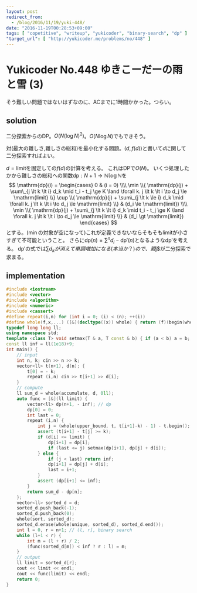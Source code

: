 ```yaml
---
layout: post
redirect_from:
  - /blog/2016/11/19/yuki-448/
date: "2016-11-19T00:28:53+09:00"
tags: [ "copetitive", "writeup", "yukicoder", "binary-search", "dp" ]
"target_url": [ "http://yukicoder.me/problems/no/448" ]
---
```


# Yukicoder No.448 ゆきこーだーの雨と雪 (3)

そう難しい問題ではないはずなのに、ACまでに$1$時間かかった。つらい。

## solution

二分探索からのDP。$O(N {(\log N)}^2)$。$O(N \log N)$でもできそう。

対(最大の難しさ,難しさの総和)を最小化する問題。$(d, f(d))$と書いて$d$に関して二分探索すればよい。

$d = \mathrm{limit}$を固定しての$f(d)$の計算を考える。
これはDPで$O(N)$。
いくつ処理したかから難しさの総和への関数$\mathrm{dp} : N+1 \to \mathbb{N \log N}$を
$$
\mathrm{dp}(i) = \begin{cases}
    0 & (i = 0) \\\\
    \min \\{ \mathrm{dp}(j) + \sum\_{j \lt k \lt i} d_k \mid t_i - t_j \ge K \land \forall k. j \lt k \lt i \to d_j \le \mathrm{limit} \\} \cup \\{ \mathrm{dp}(j) + \sum\_{j \lt k \le i} d_k \mid \forall k. j \lt k \lt i \to d_j \le \mathrm{limit} \\} & (d_i \le \mathrm{limit}) \\\\
    \min \\{ \mathrm{dp}(j) + \sum\_{j \lt k \lt i} d_k \mid t_i - t_j \ge K \land \forall k. j \lt k \lt i \to d_j \le \mathrm{limit} \\} & (d_i \gt \mathrm{limit})
\end{cases}
$$とする。($\min$の対象が空になって)これが定義できないならそもそも$\mathrm{limit}$が小さすぎて不可能ということ。
さらに$\mathrm{dp}(n) = \sum^n d_i - \mathrm{dp'}(n)$となるような$\mathrm{dp'}$を考える。
$\mathrm{dp'}$の式では$\sum d_kが消えて単調増加になる(本当か？)ので、親$j$が二分探索で求まる。

## implementation

``` c++
#include <iostream>
#include <vector>
#include <algorithm>
#include <numeric>
#include <cassert>
#define repeat(i,n) for (int i = 0; (i) < (n); ++(i))
#define whole(f,x,...) ([&](decltype((x)) whole) { return (f)(begin(whole), end(whole), ## __VA_ARGS__); })(x)
typedef long long ll;
using namespace std;
template <class T> void setmax(T & a, T const & b) { if (a < b) a = b; }
const ll inf = ll(1e18)+9;
int main() {
    // input
    int n, k; cin >> n >> k;
    vector<ll> t(n+1), d(n); {
        t[0] = - k;
        repeat (i,n) cin >> t[i+1] >> d[i];
    }
    // compute
    ll sum_d = whole(accumulate, d, 0ll);
    auto func = [&](ll limit) {
        vector<ll> dp(n+1, - inf); // dp
        dp[0] = 0;
        int last = 0;
        repeat (i,n) {
            int j = (whole(upper_bound, t, t[i+1]-k) - 1) - t.begin();
            assert (t[i+1] - t[j] >= k);
            if (d[i] <= limit) {
                dp[i+1] = dp[i];
                if (last <= j) setmax(dp[i+1], dp[j] + d[i]);
            } else {
                if (j < last) return inf;
                dp[i+1] = dp[j] + d[i];
                last = i+1;
            }
            assert (dp[i+1] <= inf);
        }
        return sum_d - dp[n];
    };
    vector<ll> sorted_d = d;
    sorted_d.push_back(-1);
    sorted_d.push_back(0);
    whole(sort, sorted_d);
    sorted_d.erase(whole(unique, sorted_d), sorted_d.end());
    int l = 0, r = n+1; // (l, r], binary search
    while (l+1 < r) {
        int m = (l + r) / 2;
        (func(sorted_d[m]) < inf ? r : l) = m;
    }
    // output
    ll limit = sorted_d[r];
    cout << limit << endl;
    cout << func(limit) << endl;
    return 0;
}
```
